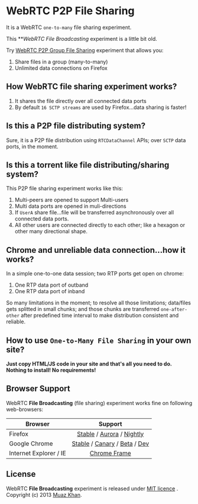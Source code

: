 # WebRTC P2P File Sharing

It is a WebRTC `one-to-many` file sharing experiment.

This ***WebRTC File Broadcasting* experiment is a little bit old. 

Try [WebRTC P2P Group File Sharing](https://github.com/muaz-khan/WebRTC-Experiment/tree/master/file-hangout) experiment that allows you:

1. Share files in a group (many-to-many)
2. Unlimited data connections on Firefox

## How WebRTC file sharing experiment works?

1. It shares the file directly over all connected data ports
2. By default `16 SCTP streams` are used by Firefox...data sharing is faster!

## Is this a P2P file distributing system?

Sure, it is a P2P file distribution using `RTCDataChannel` APIs; over `SCTP` data ports, in the moment.

## Is this a torrent like file distributing/sharing system?

This P2P file sharing experiment works like this:

1. Multi-peers are opened to support Multi-users
2. Multi data ports are opened in muli-directions
3. If `UserA` share file...file will be transferred asynchronously over all connected data ports.
4. All other users are connected directly to each other; like a hexagon or other many directional shape.

## Chrome and unreliable data connection...how it works?

In a simple one-to-one data session; two RTP ports get open on chrome:

1. One RTP data port of outband
2. One RTP data port of inband

So many limitations in the moment; to resolve all those limitations; data/files gets splitted in small chunks; and those chunks are transferred `one-after-other` after predefined time interval to make distribution consistent and reliable.

## How to use `One-to-Many File Sharing` in your own site?

**Just copy HTML/JS code in your site and that's all you need to do. Nothing to install! No requirements!**

## Browser Support

WebRTC **File Broadcasting** (file sharing) experiment works fine on following web-browsers:

| Browser        | Support           |
| ------------- |:-------------:|
| Firefox | [Stable](http://www.mozilla.org/en-US/firefox/new/) / [Aurora](http://www.mozilla.org/en-US/firefox/aurora/) / [Nightly](http://nightly.mozilla.org/) |
| Google Chrome | [Stable](https://www.google.com/intl/en_uk/chrome/browser/) / [Canary](https://www.google.com/intl/en/chrome/browser/canary.html) / [Beta](https://www.google.com/intl/en/chrome/browser/beta.html) / [Dev](https://www.google.com/intl/en/chrome/browser/index.html?extra=devchannel#eula) |
| Internet Explorer / IE | [Chrome Frame](http://www.google.com/chromeframe) |

## License

WebRTC **File Broadcasting** experiment is released under [MIT licence](https://webrtc-experiment.appspot.com/licence/) . Copyright (c) 2013 [Muaz Khan](https://plus.google.com/100325991024054712503).
